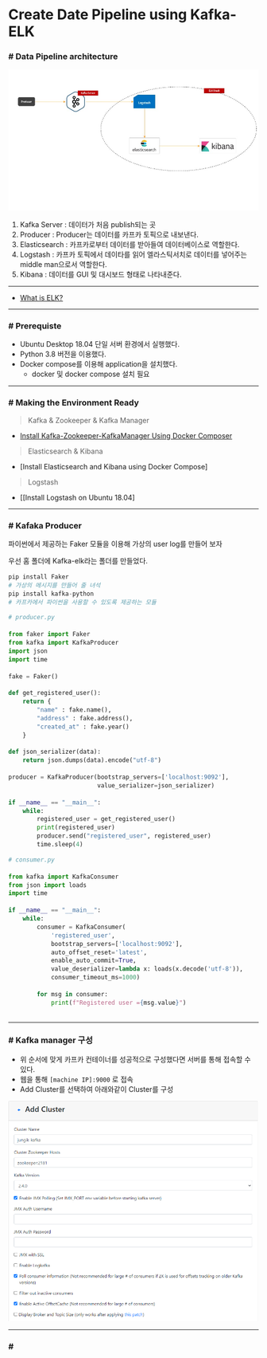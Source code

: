 # Create Date Pipeline using Kafka-ELK

### \# Data Pipeline architecture

![architecture.jpg](./img/architecture.jpg)

1. Kafka Server : 데이터가 처음 publish되는 곳
2. Producer : Producer는 데이터를 카프카 토픽으로 내보낸다.
3. Elasticsearch : 카프카로부터 데이터를 받아들여 데이터베이스로 역할한다.
4. Logstash : 카프카 토픽에서 데이타를 읽어 엘라스틱서치로 데이터를 넣어주는 middle man으로서 역할한다.
5. Kibana : 데이터를 GUI 및 대시보드 형태로 나타내준다.

---

* [What is ELK?](https://github.com/JIKMAN/Kafka-ELK/tree/master/ELK#readme)

---

### \# Prerequiste

* Ubuntu Desktop 18.04 단일 서버 환경에서 실행했다.
* Python 3.8 버전을 이용했다.
* Docker compose를 이용해 application을 설치했다.
  * docker 및 docker compose 설치 필요

---

### \# Making the Environment Ready

> Kafka & Zookeeper & Kafka Manager

* [Install Kafka-Zookeeper-KafkaManager Using Docker Composer](https://github.com/JIKMAN/Kafka-ELK/blob/master/kafka/Kafka%20install.md)

> Elasticsearch & Kibana

* [Install Elasticsearch and Kibana using Docker Compose]

> Logstash

* [[Install Logstash on Ubuntu 18.04]

---

### \# Kafaka Producer

파이썬에서 제공하는 Faker 모듈을 이용해 가상의  user log를 만들어 보자

우선 홈 폴더에 Kafka-elk라는 폴더를 만들었다.

```python
pip install Faker
# 가상의 메시지를 만들어 줄 녀석
pip install kafka-python
# 카프카에서 파이썬을 사용할 수 있도록 제공하는 모듈
```

```python
# producer.py

from faker import Faker
from kafka import KafkaProducer
import json
import time

fake = Faker()

def get_registered_user():
	return {
		"name" : fake.name(),
		"address" : fake.address(),
		"created_at" : fake.year()
	}

def json_serializer(data):
	return json.dumps(data).encode("utf-8")
	
producer = KafkaProducer(bootstrap_servers=['localhost:9092'],
                         value_serializer=json_serializer)

if __name__ == "__main__":
    while:
        registered_user = get_registered_user()
        print(registered_user)
        producer.send("registered_user", registered_user)
        time.sleep(4)
```

```python
# consumer.py

from kafka import KafkaConsumer
from json import loads
import time

if __name__ == "__main__":
    while:
        consumer = KafkaConsumer(
            'registered_user',
            bootstrap_servers=['localhost:9092'],
            auto_offset_reset='latest',
            enable_auto_commit=True,
            value_deserializer=lambda x: loads(x.decode('utf-8')),
            consumer_timeout_ms=1000)
        
        for msg in consumer:
            print(f"Registered user ={msg.value}")
        
```

---

### \# Kafka manager 구성

* 위 순서에 맞게 카프카 컨테이너를 성공적으로 구성했다면
  서버를 통해 접속할  수 있다.
* 웹을 통해 `[machine IP]:9000` 로 접속
* Add Cluster를 선택하여 아래와같이 Cluster를 구성

![image-20210720163248777](./img/image-20210720163248777.png)

---

### \# 

